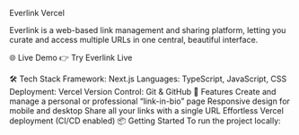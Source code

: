 Everlink
Vercel

Everlink is a web-based link management and sharing platform, letting you curate and access multiple URLs in one central, beautiful interface.

🌐 Live Demo
👉 Try Everlink Live

🛠️ Tech Stack
Framework: Next.js
Languages: TypeScript, JavaScript, CSS
Deployment: Vercel
Version Control: Git & GitHub
🚀 Features
Create and manage a personal or professional “link-in-bio” page
Responsive design for mobile and desktop
Share all your links with a single URL
Effortless Vercel deployment (CI/CD enabled)
📦 Getting Started
To run the project locally:
